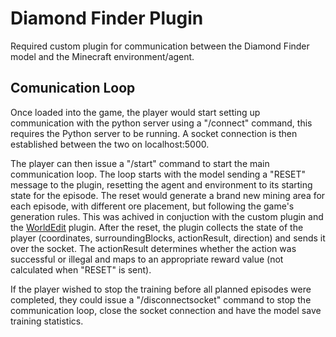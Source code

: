 # Diamond Finder Plugin
Required custom plugin for communication between the Diamond Finder model and the Minecraft environment/agent.
## Comunication Loop
Once loaded into the game, the player would start setting up communication with the python server using a "/connect" command, this requires the Python server to be running. A socket connection is then established between the two on localhost:5000.

The player can then issue a "/start" command to start the main communication loop. The loop starts with the model sending a "RESET" message to the plugin, resetting the agent and environment to its starting state for the episode.
The reset would generate a brand new mining area for each episode, with different ore placement, but following the game's generation rules. This was achived in conjuction with the custom plugin and the [WorldEdit](https://enginehub.org/worldedit) plugin. After the reset, the plugin collects the state of the player (coordinates, surroundingBlocks, actionResult, direction) and sends it over the socket.
The actionResult determines whether the action was successful or illegal and maps to an appropriate reward value (not calculated when "RESET" is sent).

If the player wished to stop the training before all planned episodes were completed, they could issue a "/disconnectsocket" command to stop the communication loop, close the socket connection and have the model save training statistics.

